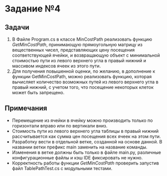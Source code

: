 # Задание №4
## Задачи
1. В Файле Program.cs в классе MinCostPath реализовать функцию *GetMinCostPath*, 
принимающую прямоугольную матрицу из вещественных чисел, представляющих цену 
посещения соответствующей ячейки, и возвращающую объект с минимальной стоимостью 
пути из левого верхнего угла в правый нижний и массивом индексов ячеек из этого 
пути.
2. Для получения повышенной оценки, по желанию, в дополнение к функции
   GetMinCostPath, можно реализовать функцию, которая вычисляет количество
   возможных путей из левого верхнего угла в правый нижний, с учетом того, что
   посещение некоторых клеток может быть запрещено.
## Примечания
- Перемещение из ячейки в ячейку можно производить только по горизонтали вправо
  или по вертикали вниз.
- Стоимость пути из левого верхнего угла таблицы в правый нижний рассчитывается
  как сумма цен посещения всех ячеек на этом пути.
- Разработку вести в отдельной ветке, созданной на основе данной. В названии
  ветки префикс main заменить на название команды.
- Изменения в ветке должны быть только в файле main.py, различные
  конфигурационные файлы и кэш IDE фиксировать не нужно.
- Корректность работы функции *GetMinCostPath* проверить запустив файл
  TablePathTest.cs с модульными тестами.